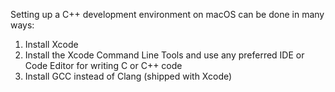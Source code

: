 Setting up a C++ development environment on macOS can be done in many ways:

1. Install Xcode
2. Install the Xcode Command Line Tools and use any preferred IDE or Code Editor for writing C or C++ code
3. Install GCC instead of Clang (shipped with Xcode)
